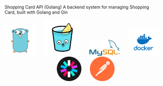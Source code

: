 Shopping Card API (Golang)
A backend system for managing Shopping Card, built with Golang and Gin

<p align="center">
  <img src="images/go.png" width="100" />
  &nbsp;&nbsp;&nbsp;&nbsp;&nbsp;
  <img src="images/gin.png" width="120" />
  &nbsp;&nbsp;&nbsp;&nbsp;&nbsp;
  <img src="images/mysql.png" width="100" />
  &nbsp;&nbsp;&nbsp;&nbsp;&nbsp;
  <img src="images/docker.png" width="100" />
  &nbsp;&nbsp;&nbsp;&nbsp;&nbsp;
  <img src="images/jwt.png" width="80" />
  &nbsp;&nbsp;&nbsp;&nbsp;&nbsp;
  <img src="images/post.png" width="80" />
</p>
